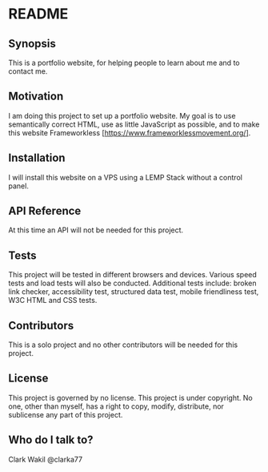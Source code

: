 # README #

## Synopsis

This is a portfolio website, for helping people to learn about me and to contact me.

## Motivation

I am doing this project to set up a portfolio website.  My goal is to use semantically correct HTML, use as little JavaScript as possible, and to make this website Frameworkless [https://www.frameworklessmovement.org/].

## Installation

I will install this website on a VPS using a LEMP Stack without a control panel.

## API Reference

At this time an API will not be needed for this project.

## Tests

This project will be tested in different browsers and devices.  Various speed tests and load tests will also be conducted.  Additional tests include: broken link checker, accessibility test, structured data test, mobile friendliness test, W3C HTML and CSS tests.

## Contributors

This is a solo project and no other contributors will be needed for this project.

## License

This project is governed by no license.  This project is under copyright.  No one, other than myself, has a right to copy, modify, distribute, nor sublicense any part of this project.

## Who do I talk to?

Clark Wakil
@clarka77
